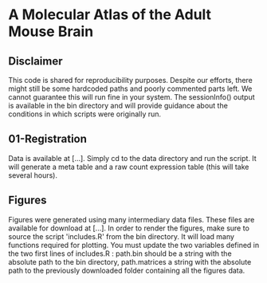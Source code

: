 # A Molecular Atlas of the Adult Mouse Brain
## Disclaimer
This code is shared for reproducibility purposes. Despite our efforts, there might still be some hardcoded paths and poorly commented parts left. We cannot guarantee this will run fine in your system. The sessionInfo() output is available in the bin directory and will provide guidance about the conditions in which scripts were originally run.

## 01-Registration
Data is available at [...]. Simply cd to the data directory and run the script. It will generate a meta table and a raw count expression table (this will take several hours).

## Figures
Figures were generated using many intermediary data files. These files are available for download at [...]. In order to render the figures, make sure to source the script 'includes.R' from the bin directory. It will load many functions required for plotting. You must update the two variables defined in the two first lines of includes.R : path.bin should be a string with the absolute path to the bin directory, path.matrices a string with the absolute path to the previously downloaded folder containing all the figures data.
